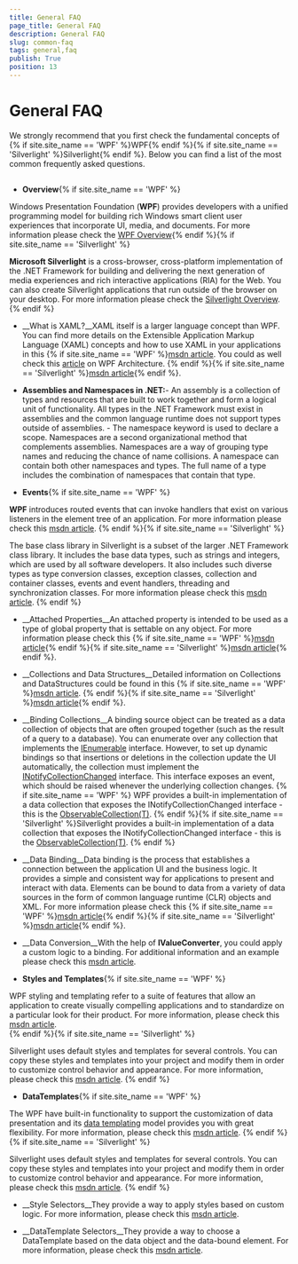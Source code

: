 ```yaml
---
title: General FAQ
page_title: General FAQ
description: General FAQ
slug: common-faq
tags: general,faq
publish: True
position: 13
---
```


# General FAQ



We strongly recommend that you first check the fundamental concepts of {% if site.site_name == 'WPF' %}WPF{% endif %}{% if site.site_name == 'Silverlight' %}Silverlight{% endif %}. Below you can find a list of the most common frequently asked questions.

## 

* __Overview__{% if site.site_name == 'WPF' %}

Windows Presentation Foundation (__WPF__) provides developers with a unified programming model for building rich Windows smart client user experiences that incorporate UI, media, and documents. For more information please check the
                [WPF Overview](http://msdn.microsoft.com/en-us/library/ms754130.aspx){% endif %}{% if site.site_name == 'Silverlight' %}

__Microsoft Silverlight__ is a cross-browser, cross-platform implementation of the .NET Framework for building and delivering the next generation of media experiences and rich interactive applications (RIA) for the Web. You can also create Silverlight applications that run outside of the browser on your desktop. For more information please check the
                [Silverlight Overview](http://msdn.microsoft.com/en-us/library/bb404700(VS.95).aspx).{% endif %}

* __What is XAML?__XAML itself is a larger language concept than WPF. You can find more details on the Extensible Application Markup Language (XAML) concepts and how to use XAML in your applications in this
            {% if site.site_name == 'WPF' %}[msdn article](http://msdn.microsoft.com/en-us/library/ms752059.aspx).
              You could as well check this
              [article](http://msdn.microsoft.com/en-us/library/ms750441.aspx) on WPF Architecture.
            {% endif %}{% if site.site_name == 'Silverlight' %}[msdn article](http://msdn.microsoft.com/en-us/library/cc189054(VS.95).aspx){% endif %}.
            

* __Assemblies and Namespaces in .NET:__-  An assembly is a collection of types and resources that are built to work together and form a logical unit of functionality. All types in the .NET Framework must exist in assemblies and the common language runtime does not support types outside of assemblies.
            - The namespace keyword is used to declare a scope. Namespaces are a second organizational method that complements assemblies. Namespaces are a way of grouping type names and reducing the chance of name collisions. A namespace can contain both other namespaces and types. The full name of a type includes the combination of namespaces that contain that type.
            

* __Events__{% if site.site_name == 'WPF' %}

__WPF__ introduces routed events that can invoke handlers that exist on various listeners in the element tree of an application. For more information please check this
                [msdn article](http://msdn.microsoft.com/en-us/library/ms753115.aspx).
              {% endif %}{% if site.site_name == 'Silverlight' %}

The base class library in Silverlight is a subset of the larger .NET Framework class library. It includes the base data types, such as strings and integers, which are used by all software developers. It also includes such diverse types as type conversion classes, exception classes, collection and container classes, events and event handlers, threading and synchronization classes. For more information please check this
                [msdn article](http://msdn.microsoft.com/en-us/library/cc221412(VS.95).aspx).
              {% endif %}

* __Attached Properties__An attached property is intended to be used as a type of global property that is settable on any object. For more information please check this
              {% if site.site_name == 'WPF' %}[msdn article](http://msdn.microsoft.com/en-us/library/ms749011.aspx){% endif %}{% if site.site_name == 'Silverlight' %}[msdn article](http://msdn.microsoft.com/en-us/library/cc265152(v=vs.95).aspx){% endif %}.
            

* __Collections and Data Structures__Detailed information on Collections and DataStructures could be found in this
            {% if site.site_name == 'WPF' %}[msdn article](http://msdn.microsoft.com/en-us/library/ms753115.aspx).
            {% endif %}{% if site.site_name == 'Silverlight' %}[msdn article](http://msdn.microsoft.com/en-us/library/7y3x785f(v=vs.95).aspx){% endif %}.
            

* __Binding Collections__A binding source object can be treated as a data collection of objects that are often grouped together (such as the result of a query to a database). You can enumerate over any collection that implements the 
              [IEnumerable](http://msdn.microsoft.com/en-us/library/system.collections.ienumerable.aspx)
              interface. However, to set up dynamic bindings so that insertions or deletions in the collection update the UI automatically, the collection must implement the
              [INotifyCollectionChanged](http://msdn.microsoft.com/en-us/library/system.collections.specialized.inotifycollectionchanged.aspx)
              interface. This interface exposes an event, which should be raised whenever the underlying collection changes.
              {% if site.site_name == 'WPF' %}
                WPF provides a built-in implementation of a data collection that exposes the INotifyCollectionChanged interface - this is the
                [ObservableCollection(T)](http://msdn.microsoft.com/en-us/library/ms668604.aspx).
              {% endif %}{% if site.site_name == 'Silverlight' %}Silverlight provides a built-in implementation of a data collection that exposes the INotifyCollectionChanged interface - this is the 
              [ObservableCollection(T)](http://msdn.microsoft.com/en-us/library/ms668604(v=vs.95).aspx).
{% endif %}

* __Data Binding__Data binding is the process that establishes a connection between the application UI and the business logic. It provides a simple and consistent way for applications to present and interact with data. Elements can be bound to data from a variety of data sources in the form of common language runtime (CLR) objects and XML. For more information please check this
              {% if site.site_name == 'WPF' %}[msdn article](http://msdn.microsoft.com/en-us/library/ms750612.aspx){% endif %}{% if site.site_name == 'Silverlight' %}[msdn article](http://msdn.microsoft.com/en-us/library/cc278072(v=vs.95).aspx){% endif %}.
            

* __Data Conversion__With the help of __IValueConverter__, you could apply a custom logic to a binding. For additional information and an example please check this 
              [msdn article](http://msdn.microsoft.com/en-us/library/system.windows.data.ivalueconverter.aspx).
            

* __Styles and Templates__{% if site.site_name == 'WPF' %}

WPF styling and templating refer to a suite of features that allow an application to create visually compelling applications and to standardize on a particular look for their product. For more information, please check this 
                [msdn article](http://msdn.microsoft.com/en-us/library/bb613570.aspx).  
              {% endif %}{% if site.site_name == 'Silverlight' %}

Silverlight uses default styles and templates for several controls. You can copy these styles and templates into your project and modify them in order to customize control behavior and appearance. For more information, please check this 
                [msdn article](http://msdn.microsoft.com/en-us/library/cc278075(v=vs.95).aspx).
            {% endif %}

* __DataTemplates__{% if site.site_name == 'WPF' %}

The WPF have built-in functionality to support the customization of data presentation and its
                  [data templating](http://msdn.microsoft.com/en-us/library/system.windows.datatemplate.aspx)
                  model provides you with great flexibility. For more information, please check this
                  [msdn article](http://msdn.microsoft.com/en-us/library/ms742521.aspx).
                {% endif %}{% if site.site_name == 'Silverlight' %}

Silverlight uses default styles and templates for several controls. You can copy these styles and templates into your project and modify them in order to customize control behavior and appearance. For more information, please check this
                  [msdn article](http://msdn.microsoft.com/en-us/library/cc278075(v=vs.95).aspx).
                {% endif %}

* __Style Selectors__They provide a way to apply styles based on custom logic. For more information, please check this 
              [msdn article](http://msdn.microsoft.com/en-us/library/system.windows.controls.styleselector.aspx).
            

* __DataTemplate Selectors__They provide a way to choose a DataTemplate based on the data object and the data-bound element. For more information, please check this
              [msdn article](http://msdn.microsoft.com/en-us/library/system.windows.controls.datatemplateselector.aspx).
            
